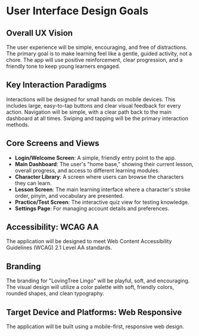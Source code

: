 # User Interface Design Goals

## Overall UX Vision
The user experience will be simple, encouraging, and free of distractions. The primary goal is to make learning feel like a gentle, guided activity, not a chore. The app will use positive reinforcement, clear progression, and a friendly tone to keep young learners engaged.

## Key Interaction Paradigms
Interactions will be designed for small hands on mobile devices. This includes large, easy-to-tap buttons and clear visual feedback for every action. Navigation will be simple, with a clear path back to the main dashboard at all times. Swiping and tapping will be the primary interaction methods.

## Core Screens and Views
* **Login/Welcome Screen**: A simple, friendly entry point to the app.
* **Main Dashboard**: The user's "home base," showing their current lesson, overall progress, and access to different learning modules.
* **Character Library**: A screen where users can browse the characters they can learn.
* **Lesson Screen**: The main learning interface where a character's stroke order, pinyin, and vocabulary are presented.
* **Practice/Test Screen**: The interactive quiz view for testing knowledge.
* **Settings Page**: For managing account details and preferences.

## Accessibility: WCAG AA
The application will be designed to meet Web Content Accessibility Guidelines (WCAG) 2.1 Level AA standards.

## Branding
The branding for "LovingTree Lingo" will be playful, soft, and encouraging. The visual design will utilize a color palette with soft, friendly colors, rounded shapes, and clean typography.

## Target Device and Platforms: Web Responsive
The application will be built using a mobile-first, responsive web design.
